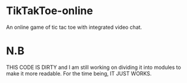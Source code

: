 # TikTakToe-online
An online game of tic tac toe with integrated video chat.

# N.B 
THIS CODE IS DIRTY and I am still working on dividing it into modules to make it more readable. For the time being, IT JUST WORKS.